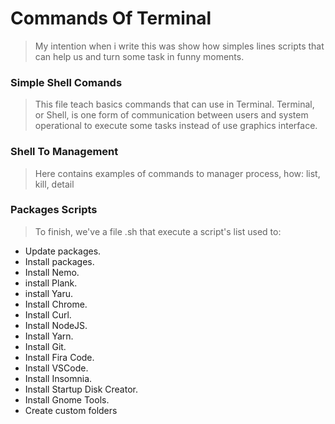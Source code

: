 # Commands Of Terminal

> My intention when i write this was show how simples lines scripts that can help us and turn some task in funny moments.

### Simple Shell Comands

> This file teach basics commands that can use in Terminal.
> Terminal, or Shell, is one form of communication between users and system operational to execute some tasks instead of use graphics interface.

### Shell To Management

> Here contains examples of commands to manager process, how: list, kill, detail

### Packages Scripts

> To finish, we've a file .sh that execute a script's list used to:

- Update packages.
- Install packages.
- Install Nemo.
- install Plank.
- install Yaru.
- Install Chrome.
- Install Curl.
- Install NodeJS.
- Install Yarn.
- Install Git.
- Install Fira Code.
- Install VSCode.
- Install Insomnia.
- Install Startup Disk Creator.
- Install Gnome Tools.
- Create custom folders
